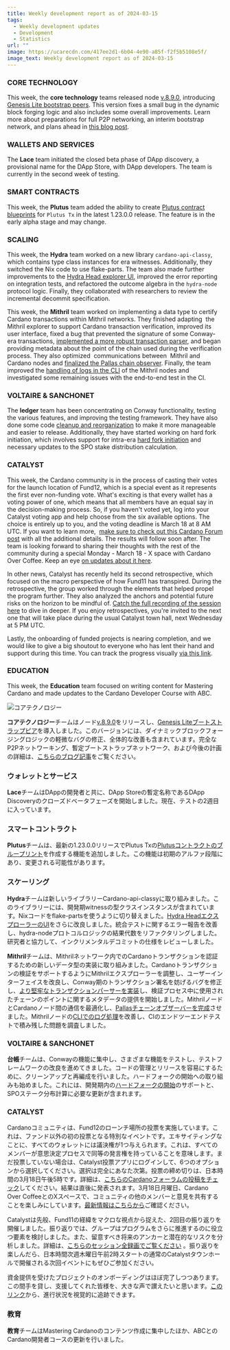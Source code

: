 ```yaml
---
title: Weekly development report as of 2024-03-15
tags:
  - Weekly development updates
  - Development
  - Statistics
url: ""
image: https://ucarecdn.com/417ee2d1-6b04-4e90-a85f-f2f5b5108e5f/
image_text: Weekly development report as of 2024-03-15
---
```


### CORE TECHNOLOGY

This week, the **core technology** teams released node [v.8.9.0](https://github.com/IntersectMBO/cardano-node/releases/tag/8.9.0), introducing [Genesis Lite bootstrap peers](https://github.com/input-output-hk/cardano-node-wiki/blob/main/docs/getting-started/understanding-config-files.md#genesis-lite-aka-bootstrap-peers). This version fixes a small bug in the dynamic block forging logic and also includes some overall improvements. Learn more about preparations for full P2P networking, an interim bootstrap network, and plans ahead in [this blog post](https://www.essentialcardano.io/article/approaching-full-p2p-node-operations). 

### WALLETS AND SERVICES

The **Lace** team initiated the closed beta phase of DApp discovery, a provisional name for the DApp Store, with DApp developers. The team is currently in the second week of testing.

### SMART CONTRACTS

This week, the **Plutus** team added the ability to create [Plutus contract blueprints](https://developers.cardano.org/docs/governance/cardano-improvement-proposals/cip-0057/) for `Plutus Tx` in the latest 1.23.0.0 release. The feature is in the early alpha stage and may change.

### SCALING

This week, the **Hydra** team worked on a new library `cardano-api-classy`, which contains type class instances for era witnesses. Additionally, they switched the Nix code to use flake-parts. The team also made further improvements to the [Hydra Head explorer UI](http://explorer.hydra.family/), improved the error reporting on integration tests, and refactored the outcome algebra in the `hydra-node` protocol logic. Finally, they collaborated with researchers to review the incremental decommit specification.

This week, the **Mithril** team worked on implementing a data type to certify Cardano transactions within Mithril networks. They finished adapting  the Mithril explorer to support Cardano transaction verification, improved its user interface, fixed a bug that prevented the signature of some Conway-era transactions, [implemented a more robust transaction parser](https://github.com/input-output-hk/mithril/issues/1557), and began providing metadata about the point of the chain used during the verification process. They also optimized  communications between  Mithril and Cardano nodes and [finalized the Pallas chain observer](https://github.com/input-output-hk/mithril/issues/1557). Finally, the team improved the [handling of logs in the CLI](https://github.com/input-output-hk/mithril/issues/1515) of the Mithril nodes and investigated some remaining issues with the end-to-end test in the CI.

### VOLTAIRE & SANCHONET

The **ledger** team has been concentrating on Conway functionality, testing the various features, and improving the testing framework. They have also done some code [cleanup and reorganization](https://github.com/IntersectMBO/cardano-ledger/pull/4178) to make it more manageable and easier to release. Additionally, they have started working on hard fork initiation, which involves support for intra-era [hard fork initiation](https://github.com/IntersectMBO/cardano-ledger/pull/4140) and necessary updates to the SPO stake distribution calculation.

### CATALYST

This week, the Cardano community is in the process of casting their votes for the launch location of Fund12, which is a special event as it represents the first ever non-funding vote. What's exciting is that every wallet has a voting power of one, which means that all members have an equal say in the decision-making process. So, if you haven't voted yet, log into your Catalyst voting app and help choose from the six available options. The choice is entirely up to you, and the voting deadline is March 18 at 8 AM UTC. If you want to learn more,  [make sure to check out this Cardano Forum post](https://forum.cardano.org/t/fund12-launch-event-choose-your-city/128326/4) with all the additional details. The results will follow soon after. The team is looking forward to sharing their thoughts with the rest of the community during a special Monday - March 18 - X space with Cardano Over Coffee. Keep an eye [on updates about it here](https://twitter.com/coc_space). 

In other news, Catalyst has recently held its second retrospective, which focused on the macro perspective of how Fund11 has transpired. During the retrospective, the group worked through the elements that helped propel the program further. They also analyzed the anchors and potential future risks on the horizon to be mindful of. [Catch the full recording of the session here](https://x.com/danny_cryptofay/status/1768331936949268745?s=20) to dive in deeper. If you enjoy retrospectives, you're invited to the next one that will take place during the usual Catalyst town hall, next Wednesday at 5 PM UTC.

Lastly, the onboarding of funded projects is nearing completion, and we would like to give a big shoutout to everyone who has lent their hand and support during this time. You can track the progress visually [via this link](https://x.com/danny_cryptofay/status/1768212123832782930?s=20).

### EDUCATION

This week, the **Education** team focused on writing content for Mastering Cardano and made updates to the Cardano Developer Course with ABC.

![](https://ucarecdn.com/318e8fd9-3768-4a84-b81c-995008a58eb3/-/preview/-/format/auto/-/quality/smart/)コアテクノロジー

**コアテクノロジー**チームはノード[v.8.9.0](https://github.com/IntersectMBO/cardano-node/releases/tag/8.9.0)をリリースし、[Genesis Liteブートストラップピア](https://github.com/input-output-hk/cardano-node-wiki/blob/main/docs/getting-started/understanding-config-files.md#genesis-lite-aka-bootstrap-peers)を導入しました。このバージョンには、ダイナミックブロックフォージングロジックの軽微なバグの修正、全体的な改善も含まれています。完全なP2Pネットワーキング、暫定ブートストラップネットワーク、および今後の計画の詳細は、[こちらのブログ記事](https://www.essentialcardano.io/article/approaching-full-p2p-node-operations)をご覧ください。 

### ウォレットとサービス

**Lace**チームはDAppの開発者と共に、DApp Storeの暫定名称であるDApp Discoveryのクローズドベータフェーズを開始しました。現在、テストの2週目に入っています。

### スマートコントラクト

**Plutus**チームは、最新の1.23.0.0リリースでPlutus Txの[Plutusコントラクトのブループリント](https://developers.cardano.org/docs/governance/cardano-improvement-proposals/cip-0057/)を作成する機能を追加しました。この機能は初期のアルファ段階にあり、変更される可能性があります。

### スケーリング

**Hydra**チームは新しいライブラリーCardano-api-classyに取り組みました。このライブラリーには、開発期witnessの型クラスインスタンスが含まれています。Nixコードをflake-partsを使うように切り替えました。[Hydra HeadエクスプローラーのUI](http://explorer.hydra.family/)をさらに改良しました。統合テストに関するエラー報告を改善し、hydra-nodeプロトコルロジックの結果代数をリファクタリングしました。研究者と協力して、インクリメンタルデコミットの仕様をレビューしました。

**Mithril**チームは、Mithrilネットワーク内でのCardanoトランザクションを認証するための新しいデータ型の実装に取り組みました。Cardanoトランザクションの検証をサポートするようにMithrilエクスプローラーを調整し、ユーザーインターフェイスを改良し、Conway期のトランザクション署名を妨げるバグを修正し、[より堅牢なトランザクションパーサーを実装](https://github.com/input-output-hk/mithril/issues/1557)し、検証プロセス中に使用されたチェーンのポイントに関するメタデータの提供を開始しました。MithrilノードとCardanoノード間の通信を最適化し、[Pallasチェーンオブザーバーを完成](https://github.com/input-output-hk/mithril/issues/1557)させました。Mithrilノードの[CLIでのログ処理](https://github.com/input-output-hk/mithril/issues/1515)を改善し、CIのエンドツーエンドテストで積み残した問題を調査しました。

### VOLTAIRE & SANCHONET

**台帳**チームは、Conwayの機能に集中し、さまざまな機能をテストし、テストフレームワークの改良を進めてきました。コードの管理とリリースを容易にするために、クリーンアップと再編成を行いました。ハードフォークの開始への取り組みも始めました。これには、開発期内の[ハードフォークの開始](https://github.com/IntersectMBO/cardano-ledger/pull/4140)のサポートと、SPOステーク分布計算に必要な更新が含まれます。

### CATALYST

Cardanoコミュニティは、Fund12のローンチ場所の投票を実施しています。これは、ファンド以外の初の投票となる特別なイベントです。エキサイティングなことに、すべてのウォレットには議決権が1つ与えられます。これは、すべてのメンバーが意思決定プロセスで同等の発言権を持っていることを意味します。まだ投票していない場合は、Catalyst投票アプリにログインして、6つのオプションから選択してください。選択は完全にあなた次第。投票の締め切りは、日本時間の3月18日午後5時です。詳細は、[こちらのCardanoフォーラムの投稿をチェック](https://forum.cardano.org/t/fund12-launch-event-choose-your-city/128326/4)してください。結果は直後に発表されます。3月18日月曜日、Cardano Over CoffeeとのXスペースで、コミュニティの他のメンバーと意見を共有することを楽しみにしています。[最新情報はこちらから](https://twitter.com/coc_space)ご確認ください。 

Catalystは先般、Fund11の経緯をマクロな視点から捉えた、2回目の振り返りを開催しました。振り返りでは、グループはプログラムをさらに推進するのに役立つ要素を検討しました。また、留意すべき将来のアンカーと潜在的なリスクを分析しました。詳細は、[こちらのセッション全録画でご覧ください](https://x.com/danny_cryptofay/status/1768331936949268745?s=20) 。振り返りを楽しんだら、日本時間次週木曜日午前2時スタートの通常のCatalystタウンホールで開催される次回イベントにもぜひご参加ください。

資金提供を受けたプロジェクトのオンボーディングはほぼ完了しつつあります。この間手を貸し、支援してくれた皆様を、大きな声で讃えたいと思います。[このリンク](https://x.com/danny_cryptofay/status/1768212123832782930?s=20)から、進行状況を視覚的に追跡できます。

### 教育

**教育**チームはMastering Cardanoのコンテンツ作成に集中したほか、ABCとのCardano開発者コースの更新を行いました。

